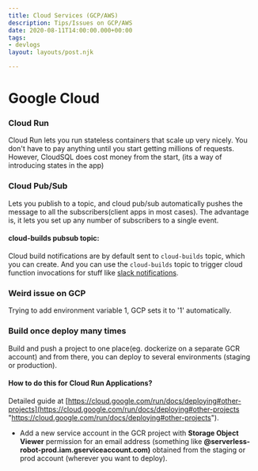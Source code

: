 ```yaml
---
title: Cloud Services (GCP/AWS)
description: Tips/Issues on GCP/AWS
date: 2020-08-11T14:00:00.000+00:00
tags:
- devlogs
layout: layouts/post.njk

---
```

# Google Cloud

### Cloud Run

Cloud Run lets you run stateless containers that scale up very nicely. You don't have to pay anything until you start getting millions of requests. However, CloudSQL does cost money from the start, (its a way of introducing states in the app)

### Cloud Pub/Sub

Lets you publish to a topic, and cloud pub/sub automatically pushes the message to all the subscribers(client apps in most cases). The advantage is, it lets you set up any number of subscribers to a single event.

#### cloud-builds pubsub topic:

Cloud build notifications are by default sent to `cloud-builds` topic, which you can create. And you can use the `cloud-builds` topic to trigger cloud function invocations for stuff like [slack notifications](https://gist.github.com/nipeshkc7/37e70e104c658b1d5b331ccd85cc1775).

### Weird issue on GCP

Trying to add environment variable 1, GCP sets it to '1' automatically.

### Build once deploy many times

Build and push a project to one place(eg. dockerize on a separate GCR account) and from there, you can deploy to several environments (staging or production).

#### How to do this for Cloud Run Applications?

Detailed guide at [https://cloud.google.com/run/docs/deploying#other-projects](https://cloud.google.com/run/docs/deploying#other-projects "https://cloud.google.com/run/docs/deploying#other-projects").

* Add a new service account in the GCR project with **Storage Object Viewer** permission for an email address (something like **@serverless-robot-prod.iam.gserviceaccount.com)** obtained from the staging or prod account (wherever you want to deploy).